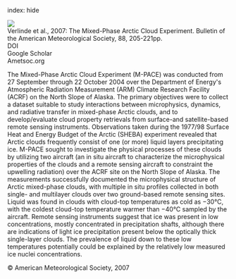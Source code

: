 index: hide

<div class="Citation">
    <div class="Citation-thumb CitationThumb-linked"  data-href="https://doi.org/10.1175/bams-88-2-205">
      <img src="https://static.claimspace.cloud/climate-study-static/refs/thumbs/9/Verlinde_et_al_2007-thumb.png" />
    </div>

  <div class="Citation-body">
    <div class="Citation-text">Verlinde et al., 2007: The Mixed-Phase Arctic Cloud Experiment. <span class="Article-journal">Bulletin of the American Meteorological Society, </span><span class="Article-volume">88, </span>205-221pp.</div>
    <div class="Citation-links">
      <div class="CitationLink" data-href="https://doi.org/10.1175/bams-88-2-205">
        <div class="CitationLink-icon CitationLink-Doi"></div>
        <div class="CitationLink-text">DOI</div>
      </div>
      <div class="CitationLink" data-href="https://scholar.google.com/scholar?q=10.1175/bams-88-2-205">
        <div class="CitationLink-icon CitationLink-Scholar"></div>
        <div class="CitationLink-text">Google Scholar</div>
      </div>
      <div class="CitationLink" data-href="http://journals.ametsoc.org/doi/abs/10.1175/BAMS-88-2-205">
        <div class="CitationLink-icon CitationLink-Publisher"></div>
        <div class="CitationLink-text">Ametsoc.org</div>
      </div>
    </div>
  </div>
</div>

The Mixed-Phase Arctic Cloud Experiment (M-PACE) was conducted from 27 September through 22 October 2004 over the Department of Energy's Atmospheric Radiation Measurement (ARM) Climate Research Facility (ACRF) on the North Slope of Alaska. The primary objectives were to collect a dataset suitable to study interactions between microphysics, dynamics, and radiative transfer in mixed-phase Arctic clouds, and to develop/evaluate cloud property retrievals from surface-and satellite-based remote sensing instruments. Observations taken during the 1977/98 Surface Heat and Energy Budget of the Arctic (SHEBA) experiment revealed that Arctic clouds frequently consist of one (or more) liquid layers precipitating ice. M-PACE sought to investigate the physical processes of these clouds by utilizing two aircraft (an in situ aircraft to characterize the microphysical properties of the clouds and a remote sensing aircraft to constraint the upwelling radiation) over the ACRF site on the North Slope of Alaska. The measurements successfully documented the microphysical structure of Arctic mixed-phase clouds, with multiple in situ profiles collected in both single- and multilayer clouds over two ground-based remote sensing sites. Liquid was found in clouds with cloud-top temperatures as cold as −30°C, with the coldest cloud-top temperature warmer than −40°C sampled by the aircraft. Remote sensing instruments suggest that ice was present in low concentrations, mostly concentrated in precipitation shafts, although there are indications of light ice precipitation present below the optically thick single-layer clouds. The prevalence of liquid down to these low temperatures potentially could be explained by the relatively low measured ice nuclei concentrations.

<div class="Citation-copy">
&copy; American Meteorological Society, 2007
</div>